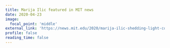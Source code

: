 ```yaml
---
title: Marija Ilic featured in MIT news
date: 2020-04-23
image:
  focal_point: 'middle'
external_link: 'https://news.mit.edu/2020/marija-ilic-shedding-light-complex-power-systems-0423'
profile: false
reading_time: false
---
```


<!--more-->
